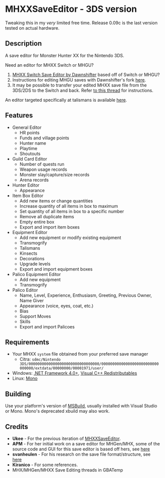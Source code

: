 # MHXXSaveEditor - 3DS version

Tweaking this in my _very_ limited free time. Release 0.09c is the last version tested on actual hardware.

## Description

A save editor for Monster Hunter XX for the Nintendo 3DS.

Need an editor for MHXX Switch or MHGU?
1. [MHXX Switch Save Editor by Dawnshifter](https://github.com/Dawnshifter/MHXXSwitchSaveEditor) based off of Switch or MHGU?
2. Instructions for editing MHGU saves with Dawnshifter's fork [here](https://gbatemp.net/threads/mhgu-save-editor.515460/).
3. It may be possible to transfer your edited MHXX save file from the 3DS/2DS to the Switch and back. Refer [to this thread](https://www.reddit.com/r/MonsterHunter/comments/6vtal5/mhxx_how_to_transfer_your_3ds_save_to_switchwith/) for instructions.

An editor targeted specifically at talismans is available [here](https://gbatemp.net/threads/release-mh-talisman-editor-for-mhxx-mhx-mhgen-mh4g-mh4u.411182).

## Features

- General Editor
  - HR points
  - Funds and village points
  - Hunter name
  - Playtime
  - Shoutouts
- Guild Card Editor
  - Number of quests run
  - Weapon usage records
  - Monster slay/capture/size records
  - Arena records
- Hunter Editor
  - Appearance
- Item Box Editor
  - Add new items or change quantities
  - Increase quantity of all items in box to maximum
  - Set quantity of all items in box to a specific number
  - Remove all duplicate items
  - Empty entire box
  - Export and import item boxes
- Equipment Editor
  - Add new equipment or modify existing equipment
  - Transmogrify
  - Talismans
  - Kinsects
  - Decorations
  - Upgrade levels
  - Export and import equipment boxes
- Palico Equipment Editor
  - Add new equipment
  - Transmogrify
- Palico Editor
  - Name, Level, Experience, Enthusiasm, Greeting, Previous Owner, Name Giver
  - Appearance (voice, eyes, coat, etc.)
  - Bias
  - Support Moves
  - Skills
  - Export and import Palicoes


## Requirements

- Your MHXX `system` file obtained from your preferred save manager
  - Citra: ```sdmc/Nintendo 3DS/00000000000000000000000000000000/00000000000000000000000000000000/extdata/00000000/00001971/user/```
- Windows: [.NET Framework 4.0+](http://www.microsoft.com/en-us/download/details.aspx?id=17851), [Visual C++ Redistributables](https://support.microsoft.com/en-us/help/2977003/the-latest-supported-visual-c-downloads)
- Linux: [Mono](https://www.mono-project.com/)

## Building
Use your platform's version of [MSBuild](https://github.com/Microsoft/msbuild), usually installed with Visual Studio or Mono. Mono's deprecated xbuild may also work.

## Credits
- **Ukee** - For the previous iteration of [MHXXSaveEditor](https://github.com/mineminemine/MHXXSaveEditor).
- **APM** - For her initial work on a save editor for MHGen/MHX, some of the source code and GUI for this save editor is based off hers, see [here](https://github.com/ezapm/APMMHXSaveEditor)  
- **svanheulen** - For his research on the save file format/structure, see [here](https://github.com/svanheulen/mhff/wiki)
- **Kiranico** - For some references.
- MHX/MHGen/MHXX Save Editing threads in GBATemp
